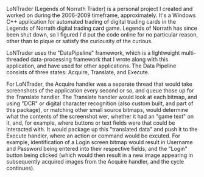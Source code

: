 LoNTrader (Legends of Norrath Trader) is a personal project I created and worked on during the 2006-2009 timeframe, approximately. It's a Windows C++ application for automated trading of digital trading cards in the Legends of Norrath digital trading card game. Legends of Norrath has since been shut down, so I figured I'd put the code online for no particular reason, other than to pique or satisfy the curiousity of the curious.

LoNTrader uses the "DataPipeline" framework, which is a lightweight multi-threaded data-processing framework that I wrote along with this application, and have used for other applications. The Data Pipeline consists of three states: Acquire, Translate, and Execute.  

For LoNTrader, the Acquire handler was a separate thread that would take screenshots of the application every second or so, and queue those up for the Translate handler. The Translate handler would look at each bitmap, and using "DCR" or digital character recognition (also custom built, and part of this package), or matching other small source bitmaps, would determine what the contents of the screenshot wer, whether it had an "game text" on it, and, for example, where buttons or text fields were that could be interacted with. It would package up this "translated data" and push it to the Execute handler, where an action or command would be excuted. For example, identification of a Login screen bitmap would result in Username and Password being entered into their respective fields, and the "Login" button being clicked (which would then result in a new image appearing in subsequently acquired images from the Acquire handler, and the cycle continues).

